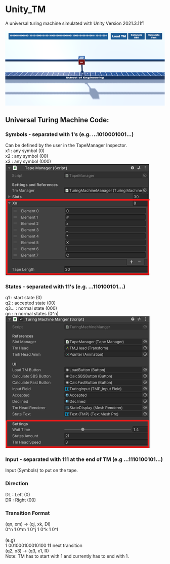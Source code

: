 # Unity_TM
A universal turing machine simulated with Unity Version 2021.3.11f1  
<br>
![TM Example](Screenshot_TM.png)

## Universal Turing Machine Code:
### Symbols - separated with 1's (e.g. ...1010001001...)
Can be defined by the user in the TapeManager Inspector.  
x1 : any symbol (0)  
x2 : any symbol (00)  
x3 : any symbol (000)  
![TM Example](Screenshot_Tape_Manager.png)  

### States - separated with 11's (e.g. ...110100101...)
q1 : start state (0)  
q2 : accepted state (00)  
q3... : normal state (000)  
qn : n normal states (0^n)  
![TM Example](Screenshot_Turing_Machine_Manager.png)  

### Input - separated with 111 at the end of TM (e.g ...1110100101...)
Input (Symbols) to put on the tape.  

### Direction
DL : Left (0)  
DR : Right (00)  

### Transition Format
(qn, xm) -> (qj, xk, Dl)  
0^n 1 0^m 1 0^j 1 0^k 1 0^l  
<br>
(e.g)  
1 001000100010100 <strong>11</strong> next transition  
(q2, x3) -> (q3, x1, R)  
Note: TM has to start with 1 and currently has to end with 1.
<br>
